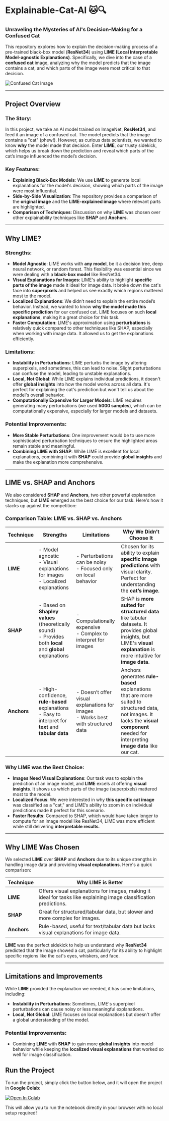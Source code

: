 # Explainable-Cat-AI 🐱🔍

### Unraveling the Mysteries of AI's Decision-Making for a Confused Cat

This repository explores how to explain the decision-making process of a pre-trained black-box model (**ResNet34**) using **LIME (Local Interpretable Model-agnostic Explanations)**. Specifically, we dive into the case of a **confused cat** image, analyzing why the model predicts that the image contains a cat, and which parts of the image were most critical to that decision.

![Confused Cat Image]([confused-cat.gif](https://github.com/AkhilByteWrangler/Explainable-Cat-AI/blob/main/cat-confused.gif))

---

## Project Overview

### The Story:
In this project, we take an AI model trained on ImageNet, **ResNet34**, and feed it an image of a confused cat. The model predicts that the image contains a "cat" (phew!). However, as curious data scientists, we wanted to know **why** the model made that decision. Enter **LIME**, our trusty sidekick, which helps us break down the prediction and reveal which parts of the cat’s image influenced the model’s decision.

### Key Features:
- **Explaining Black-Box Models**: We use **LIME** to generate local explanations for the model's decision, showing which parts of the image were most influential.
- **Side-by-Side Visualization**: The repository provides a comparison of the **original image** and the **LIME-explained image** where relevant parts are highlighted.
- **Comparison of Techniques**: Discussion on why **LIME** was chosen over other explainability techniques like **SHAP** and **Anchors**.

---

## Why LIME?

### Strengths:
- **Model Agnostic**: LIME works with **any model**, be it a decision tree, deep neural network, or random forest. This flexibility was essential since we were dealing with a **black-box model** like ResNet34.
- **Visual Explanations for Images**: LIME's ability to highlight **specific parts of the image** made it ideal for image data. It broke down the cat's face into **superpixels** and helped us see exactly which regions mattered most to the model.
- **Localized Explanations**: We didn’t need to explain the entire model’s behavior. Instead, we wanted to know **why the model made this specific prediction** for our confused cat. LIME focuses on such **local explanations**, making it a great choice for this task.
- **Faster Computation**: LIME's approximation using **perturbations** is relatively quick compared to other techniques like SHAP, especially when working with image data. It allowed us to get the explanations efficiently.

### Limitations:
- **Instability in Perturbations**: LIME perturbs the image by altering superpixels, and sometimes, this can lead to noise. Slight perturbations can confuse the model, leading to unstable explanations.
- **Local, Not Global**: While LIME explains individual predictions, it doesn't offer **global insights** into how the model works across all data. It's perfect for explaining the cat's prediction but won't tell us about the model's overall behavior.
- **Computationally Expensive for Larger Models**: LIME requires generating many perturbations (we used **5000 samples**), which can be computationally expensive, especially for larger models and datasets.

### Potential Improvements:
- **More Stable Perturbations**: One improvement would be to use more sophisticated perturbation techniques to ensure the highlighted areas remain stable and meaningful.
- **Combining LIME with SHAP**: While LIME is excellent for local explanations, combining it with **SHAP** could provide **global insights** and make the explanation more comprehensive.

---

## LIME vs. SHAP and Anchors

We also considered **SHAP** and **Anchors**, two other powerful explanation techniques, but **LIME** emerged as the best choice for our task. Here's how it stacks up against the competition:

### Comparison Table: LIME vs. SHAP vs. Anchors

| **Technique** | **Strengths** | **Limitations** | **Why We Didn’t Choose It** |
| --- | --- | --- | --- |
| **LIME** | - Model agnostic <br> - Visual explanations for images <br> - Localized explanations | - Perturbations can be noisy <br> - Focused only on local behavior | Chosen for its ability to explain **specific image predictions** with visual clarity. Perfect for understanding the **cat’s image**. |
| **SHAP** | - Based on **Shapley values** (theoretically sound) <br> - Provides both **local** and **global** explanations | - Computationally expensive <br> - Complex to interpret for images | SHAP is **more suited for structured data** like tabular datasets. It provides global insights, but LIME's **visual explanation** is more intuitive for **image data**. |
| **Anchors** | - High-confidence, **rule-based** explanations <br> - Easy to interpret for **text** and **tabular data** | - Doesn’t offer visual explanations for images <br> - Works best with structured data | Anchors generates **rule-based** explanations that are more suited to structured data, not images. It lacks the **visual component** needed for interpreting **image data** like our cat. |

### Why LIME was the Best Choice:
- **Images Need Visual Explanations**: Our task was to explain the prediction of an image model, and **LIME** excels at offering **visual insights**. It shows us which parts of the image (superpixels) mattered most to the model.
- **Localized Focus**: We were interested in why **this specific cat image** was classified as a "cat," and LIME’s ability to zoom in on individual predictions made it perfect for this scenario.
- **Faster Results**: Compared to SHAP, which would have taken longer to compute for an image model like ResNet34, LIME was more efficient while still delivering **interpretable results**.

---

## Why LIME Was Chosen

We selected **LIME** over **SHAP** and **Anchors** due to its unique strengths in handling image data and providing **visual explanations**. Here's a quick comparison:

| **Technique** | **Why LIME is Better** |
| ------------- | ---------------------- |
| **LIME**      | Offers visual explanations for images, making it ideal for tasks like explaining image classification predictions. |
| **SHAP**      | Great for structured/tabular data, but slower and more complex for images. |
| **Anchors**   | Rule-based, useful for text/tabular data but lacks visual explanations for image data. |

**LIME** was the perfect sidekick to help us understand why **ResNet34** predicted that the image showed a cat, particularly for its ability to highlight specific regions like the cat's eyes, whiskers, and face.

---

## Limitations and Improvements

While **LIME** provided the explanation we needed, it has some limitations, including:

- **Instability in Perturbations**: Sometimes, LIME's superpixel perturbations can cause noisy or less meaningful explanations.
- **Local, Not Global**: LIME focuses on local explanations but doesn't offer a global understanding of the model.

### Potential Improvements:
- Combining **LIME** with **SHAP** to gain more **global insights** into model behavior while keeping the **localized visual explanations** that worked so well for image classification.

## Run the Project

To run the project, simply click the button below, and it will open the project in **Google Colab**:

[![Open In Colab](https://colab.research.google.com/assets/colab-badge.svg)](https)

This will allow you to run the notebook directly in your browser with no local setup required!





